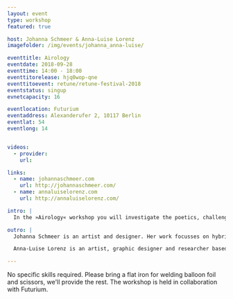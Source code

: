 ```yaml
---
layout: event
type: workshop
featured: true

host: Johanna Schmeer & Anna-Luise Lorenz
imagefolder: /img/events/johanna_anna-luise/

eventtitle: Airology
eventdate: 2018-09-28
eventtime: 14:00 - 18:00
eventtitorelease: hjq0wop-qne
eventtitoevent: retune/retune-festival-2018
eventstatus: singup
evnetcapacity: 16

eventlocation: Futurium
eventaddress: Alexanderufer 2, 10117 Berlin
eventlat: 54
eventlong: 14


videos:
  - provider:
    url:

links:
  - name: johannaschmeer.com
    url: http://johannaschmeer.com/
  - name: annaluiselorenz.com
    url: http://annaluiselorenz.com/

intro: |
  In the »Airology« workshop you will investigate the poetics, challenges, and politics of air as a result of climate change. You will design inflatables which will let us exist in, perceive, consume, or interact with new bodies of air, charged with extreme CO2 concentrations, ancient hazardous bacteria, cloud-forming dust, and arctic vibrations.

outro: |
  Johanna Schmeer is an artist and designer. Her work focusses on hybridity and interactions between the natural and the artificial — asking questions and discussing ideas related to technologically enhanced ecosystems, new materials, and artificial extensions of the self. Johanna’s work has been published, awarded, and exhibited internationally, including recently at the Museum for Art & Design Hamburg, the National Museum Stockholm, the Venice Biennale, and Ars Electronica Center Linz.

  Anna-Luise Lorenz is an artist, graphic designer and researcher based in London and Berlin. Her work revolves around the anomalies of empiricism and rationalism, the paradoxical, the impossible and the failed as a means to explore parallel spheres of reality that emancipate us from a world that we all agreed on, synchronized by knowledge and created by those who are in power: natural sciences, capitalism, tech reviews.

---
```


No specific skills required. Please bring a flat iron for welding balloon foil and scissors, we'll provide the rest.
The workshop is held in collaboration with Futurium.
